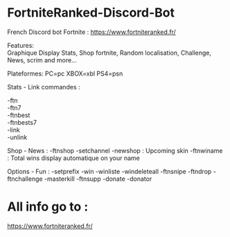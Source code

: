 # FortniteRanked-Discord-Bot
French Discord bot Fortnite :
https://www.fortniteranked.fr/

Features:<br>
Graphique Display Stats, Shop fortnite, Random localisation, Challenge, News, scrim and more...

Plateformes: 
PC=pc
XBOX=xbl
PS4=psn

Stats - Link commandes :

-ftn <plateforme> <Epic game name><br>
-ftn7 <plateforme> <Epic game name><br>
-ftnbest <plateforme> <Epic game name> <Epic game name><br>
-ftnbests7 <plateforme> <Epic game name> <Epic game name><br>
-link <plateforme> <Epic game name><br>
-unlink <plateforme> <Epic game name><br>
  
Shop - News :
-ftnshop
-setchannel <id channel to display automatique shop>
-newshop : Upcoming skin
-ftnwiname : Total wins display automatique on your name

Options - Fun :
-setprefix <newprefix>
-win
-winliste
-windeleteall
-ftnsnipe
-ftndrop
-ftnchallenge
-masterkill
-ftnsupp <args>
-donate
-donator

# All info go to : 
https://www.fortniteranked.fr/
 




